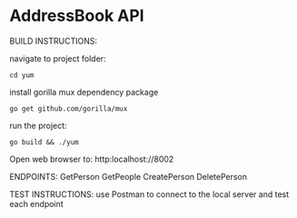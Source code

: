# AddressBook API


BUILD INSTRUCTIONS:

navigate to project folder:

	cd yum

install gorilla mux dependency package

	go get github.com/gorilla/mux

run the project:
	
	go build && ./yum

Open web browser to: http:localhost://8002

ENDPOINTS:
	GetPerson
	GetPeople
	CreatePerson
	DeletePerson

TEST INSTRUCTIONS:
use Postman to connect to the local server and test each endpoint


